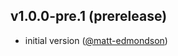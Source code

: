 ## v1.0.0-pre.1 (prerelease)

- initial version ([@matt-edmondson](https://github.com/matt-edmondson))
